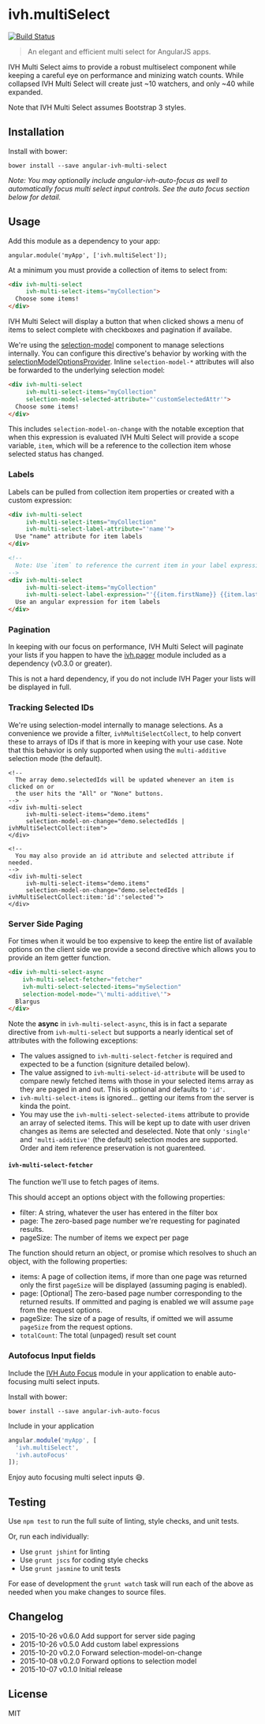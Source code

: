 
# ivh.multiSelect

[![Build Status](https://secure.travis-ci.org/iVantage/angular-ivh-multi-select.png?branch=master)](https://travis-ci.org/iVantage/angular-ivh-multi-select)

> An elegant and efficient multi select for AngularJS apps.

IVH Multi Select aims to provide a robust multiselect component while keeping a
careful eye on performance and minizing watch counts. While collapsed IVH Multi
Select will create just ~10 watchers, and only ~40 while expanded.

Note that IVH Multi Select assumes Bootstrap 3 styles.


## Installation

Install with bower:

```
bower install --save angular-ivh-multi-select
```

*Note: You may optionally include angular-ivh-auto-focus as well to
automatically focus multi select input controls. See the auto focus section
below for detail.*


## Usage

Add this module as a dependency to your app:

```
angular.module('myApp', ['ivh.multiSelect']);
```

At a minimum you must provide a collection of items to select from:

```html
<div ivh-multi-select
     ivh-multi-select-items="myCollection">
  Choose some items!
</div>
```

IVH Multi Select will display a button that when clicked shows a menu of items
to select complete with checkboxes and pagination if availabe.

We're using the [selection-model][sm] component to manage selections internally.
You can configure this directive's behavior by working with the
[selectionModelOptionsProvider][sm-opt]. Inline `selection-model-*` attributes
will also be forwarded to the underlying selection model:

```html
<div ivh-multi-select
     ivh-multi-select-items="myCollection"
     selection-model-selected-attribute="'customSelectedAttr'">
  Choose some items!
</div>
```

This includes `selection-model-on-change` with the notable exception that when
this expression is evaluated IVH Multi Select will provide a scope variable,
`item`, which will be a reference to the collection item whose selected status
has changed.


### Labels

Labels can be pulled from collection item properties or created with a custom
expression:

```html
<div ivh-multi-select
     ivh-multi-select-items="myCollection"
     ivh-multi-select-label-attribute="'name'">
  Use "name" attribute for item labels
</div>

<!--
  Note: Use `item` to reference the current item in your label expression.
-->
<div ivh-multi-select
     ivh-multi-select-items="myCollection"
     ivh-multi-select-label-expression="'{{item.firstName}} {{item.lastName}}'">
  Use an angular expression for item labels
</div>
```


### Pagination

In keeping with our focus on performance, IVH Multi Select will paginate your
lists if you happen to have the [ivh.pager][pager] module included as a
dependency (v0.3.0 or greater).

This is not a hard dependency, if you do not include IVH Pager your lists will
be displayed in full.


### Tracking Selected IDs

We're using selection-model internally to manage selections. As a convenience we
provide a filter, `ivhMultiSelectCollect`, to help convert these to arrays of
IDs if that is more in keeping with your use case. Note that this behavior is
only supported when using the `multi-additive` selection mode (the default).

```
<!--
  The array demo.selectedIds will be updated whenever an item is clicked on or
  the user hits the "All" or "None" buttons.
-->
<div ivh-multi-select
     ivh-multi-select-items="demo.items"
     selection-model-on-change="demo.selectedIds | ivhMultiSelectCollect:item">
</div>

<!--
  You may also provide an id attribute and selected attribute if needed.
-->
<div ivh-multi-select
     ivh-multi-select-items="demo.items"
     selection-model-on-change="demo.selectedIds | ivhMultiSelectCollect:item:'id':'selected'">
</div>
```


### Server Side Paging

For times when it would be too expensive to keep the entire list of available
options on the client side we provide a second directive which allows you to
provide an item getter function.

```html
<div ivh-multi-select-async
    ivh-multi-select-fetcher="fetcher"
    ivh-multi-select-selected-items="mySelection"
    selection-model-mode="\'multi-additive\'">
  Blargus
</div>
```

Note the **async** in `ivh-multi-select-async`, this is in fact a separate
directive from `ivh-multi-select` but supports a nearly identical set of
attributes with the following exceptions:

- The values assigned to `ivh-multi-select-fetcher` is required and expected to
  be a function (signiture detailed below).
- The value assigned to `ivh-multi-select-id-attribute` will be used to compare
  newly fetched items with those in your selected items array as they are paged
  in and out. This is optional and defaults to `'id'`.
- `ivh-multi-select-items` is ignored... getting our items from the server is
  kinda the point.
- You may use the `ivh-multi-select-selected-items` attribute to provide an
  array of selected items. This will be kept up to date with user driven changes
  as items are selected and deselected. Note that only `'single'` and
  `'multi-additive'` (the default) selection modes are supported. Order and
  item reference preservation is not guarenteed.

#### `ivh-multi-select-fetcher`

 The function we'll use to fetch pages of items.
 
 This should accept an options object with the following properties:
 
 - filter: A string, whatever the user has entered in the filter box
 - page: The zero-based page number we're requesting for paginated results.
 - pageSize: The number of items we expect per page
 

 The function should return an object, or promise which resolves to shuch an
 object, with the following properties:
 

 - items: A page of collection items, if more than one page was returned only
   the first `pageSize` will be displayed (assuming paging is enabled).
 - page: [Optional] The zero-based page number corresponding to the returned
   results. If ommitted and paging is enabled we will assume `page` from the
   request options.
 - pageSize: The size of a page of results, if omitted we will assume `pageSize`
   from the request options.
 - `totalCount`: The total (unpaged) result set count


### Autofocus Input fields

Include the [IVH Auto Focus](https://github.com/iVantage/angular-ivh-auto-focus)
module in your application to enable auto-focusing multi select inputs.

Install with bower:

```shell
bower install --save angular-ivh-auto-focus
```

Include in your application

```javascript
angular.module('myApp', [
  'ivh.multiSelect',
  'ivh.autoFocus'
]);
```

Enjoy auto focusing multi select inputs :smile:.

## Testing

Use `npm test` to run the full suite of linting, style checks, and unit tests.

Or, run each individually:

- Use `grunt jshint` for linting
- Use `grunt jscs` for coding style checks
- Use `grunt jasmine` to unit tests

For ease of development the `grunt watch` task will run each of the above as
needed when you make changes to source files.


## Changelog

- 2015-10-26 v0.6.0 Add support for server side paging
- 2015-10-26 v0.5.0 Add custom label expressions
- 2015-10-20 v0.2.0 Forward selection-model-on-change
- 2015-10-08 v0.2.0 Forward options to selection model
- 2015-10-07 v0.1.0 Initial release


## License

MIT

[sm]: https://github.com/jtrussell/angular-selection-model
[sm-opt]: https://github.com/jtrussell/angular-selection-model#the-selectionmodeloptionsprovider
[pager]: https://github.com/ivantage/angular-ivh-pager
